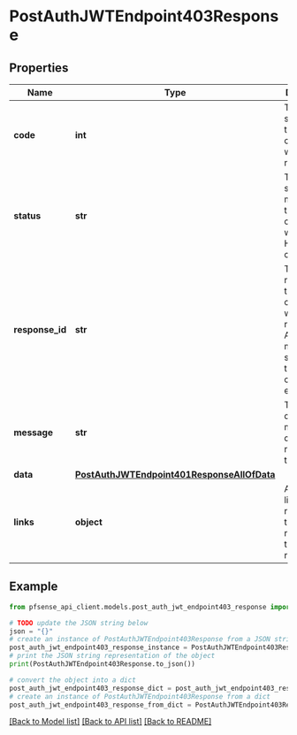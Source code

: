 # PostAuthJWTEndpoint403Response


## Properties

Name | Type | Description | Notes
------------ | ------------- | ------------- | -------------
**code** | **int** | The HTTP status code that corresponds with the API response. | [optional] [default to 403]
**status** | **str** | The HTTP status message that corresponds with the HTTP status code. | [optional] [default to 'forbidden']
**response_id** | **str** | The unique response ID that corresponds with the result of the APIcall. In most situations, this will contain an error code. | [optional] 
**message** | **str** | The descriptive message detailing the results of the API call. | [optional] 
**data** | [**PostAuthJWTEndpoint401ResponseAllOfData**](PostAuthJWTEndpoint401ResponseAllOfData.md) |  | [optional] 
**links** | **object** | An array of links to resources that are related to this API response. | [optional] 

## Example

```python
from pfsense_api_client.models.post_auth_jwt_endpoint403_response import PostAuthJWTEndpoint403Response

# TODO update the JSON string below
json = "{}"
# create an instance of PostAuthJWTEndpoint403Response from a JSON string
post_auth_jwt_endpoint403_response_instance = PostAuthJWTEndpoint403Response.from_json(json)
# print the JSON string representation of the object
print(PostAuthJWTEndpoint403Response.to_json())

# convert the object into a dict
post_auth_jwt_endpoint403_response_dict = post_auth_jwt_endpoint403_response_instance.to_dict()
# create an instance of PostAuthJWTEndpoint403Response from a dict
post_auth_jwt_endpoint403_response_from_dict = PostAuthJWTEndpoint403Response.from_dict(post_auth_jwt_endpoint403_response_dict)
```
[[Back to Model list]](../README.md#documentation-for-models) [[Back to API list]](../README.md#documentation-for-api-endpoints) [[Back to README]](../README.md)


